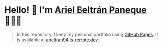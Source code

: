 # Hello! 👋 I'm [Ariel Beltrán Paneque](https://abeltran94.is-remote.dev) 👨🏻‍💻
> In this repository, I keep my personal portfolio using [GitHub Pages](https://pages.github.com). It is available at [abeltran94.is-remote.dev](https://abeltran94.is-remote.dev).
